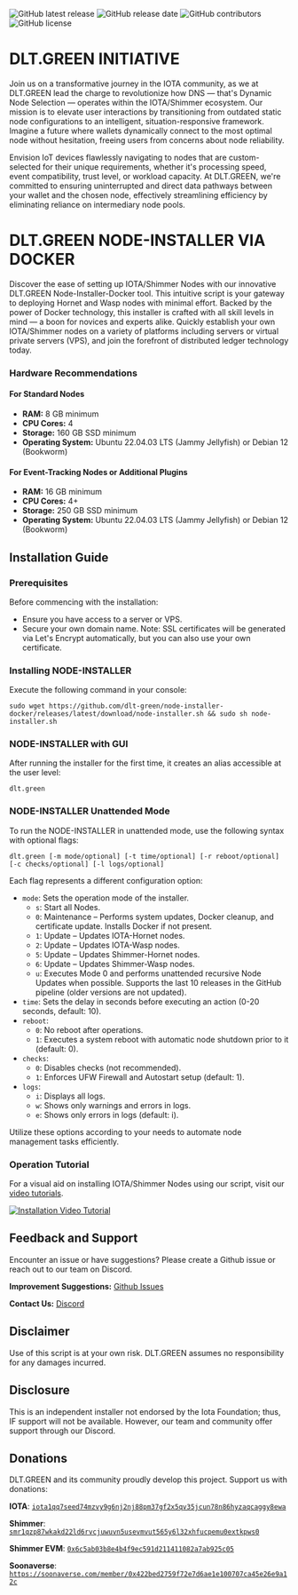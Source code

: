 ![GitHub latest release](https://img.shields.io/github/v/release/dlt-green/node-installer-docker)
![GitHub release date](https://img.shields.io/github/release-date/dlt-green/node-installer-docker)
![GitHub contributors](https://img.shields.io/github/contributors/dlt-green/node-installer-docker)
![GitHub license](https://img.shields.io/github/license/dlt-green/node-installer-docker)

# DLT.GREEN INITIATIVE

Join us on a transformative journey in the IOTA community, as we at DLT.GREEN lead the charge to revolutionize how DNS — that's Dynamic Node Selection — operates within the IOTA/Shimmer ecosystem. Our mission is to elevate user interactions by transitioning from outdated static node configurations to an intelligent, situation-responsive framework. Imagine a future where wallets dynamically connect to the most optimal node without hesitation, freeing users from concerns about node reliability.

Envision IoT devices flawlessly navigating to nodes that are custom-selected for their unique requirements, whether it's processing speed, event compatibility, trust level, or workload capacity. At DLT.GREEN, we're committed to ensuring uninterrupted and direct data pathways between your wallet and the chosen node, effectively streamlining efficiency by eliminating reliance on intermediary node pools.

# DLT.GREEN NODE-INSTALLER VIA DOCKER

Discover the ease of setting up IOTA/Shimmer Nodes with our innovative DLT.GREEN Node-Installer-Docker tool. This intuitive script is your gateway to deploying Hornet and Wasp nodes with minimal effort. Backed by the power of Docker technology, this installer is crafted with all skill levels in mind — a boon for novices and experts alike. Quickly establish your own IOTA/Shimmer nodes on a variety of platforms including servers or virtual private servers (VPS), and join the forefront of distributed ledger technology today.

### Hardware Recommendations

#### For Standard Nodes
- **RAM:** 8 GB minimum
- **CPU Cores:** 4
- **Storage:** 160 GB SSD minimum
- **Operating System:** Ubuntu 22.04.03 LTS (Jammy Jellyfish) or Debian 12 (Bookworm)

#### For Event-Tracking Nodes or Additional Plugins
- **RAM:** 16 GB minimum
- **CPU Cores:** 4+
- **Storage:** 250 GB SSD minimum
- **Operating System:** Ubuntu 22.04.03 LTS (Jammy Jellyfish) or Debian 12 (Bookworm)

## Installation Guide

### Prerequisites
Before commencing with the installation:
- Ensure you have access to a server or VPS.
- Secure your own domain name.
Note: SSL certificates will be generated via Let's Encrypt automatically, but you can also use your own certificate.

### Installing NODE-INSTALLER

Execute the following command in your console:
```console
sudo wget https://github.com/dlt-green/node-installer-docker/releases/latest/download/node-installer.sh && sudo sh node-installer.sh
```

### NODE-INSTALLER with GUI

After running the installer for the first time, it creates an alias accessible at the user level:
```console
dlt.green
```

### NODE-INSTALLER Unattended Mode

To run the NODE-INSTALLER in unattended mode, use the following syntax with optional flags:
```console
dlt.green [-m mode/optional] [-t time/optional] [-r reboot/optional] [-c checks/optional] [-l logs/optional]
```

Each flag represents a different configuration option:

- `mode`: Sets the operation mode of the installer.
   - `s`: Start all Nodes.
   - `0`: Maintenance – Performs system updates, Docker cleanup, and certificate update. Installs Docker if not present.
   - `1`: Update – Updates IOTA-Hornet nodes.
   - `2`: Update – Updates IOTA-Wasp nodes.
   - `5`: Update – Updates Shimmer-Hornet nodes.
   - `6`: Update – Updates Shimmer-Wasp nodes.
   - `u`: Executes Mode 0 and performs unattended recursive Node Updates when possible. Supports the last 10 releases in the GitHub pipeline (older versions are not updated).
- `time`: Sets the delay in seconds before executing an action (0-20 seconds, default: 10).
- `reboot`:
   - `0`: No reboot after operations.
   - `1`: Executes a system reboot with automatic node shutdown prior to it (default: 0).
- `checks`:
   - `0`: Disables checks (not recommended).
   - `1`: Enforces UFW Firewall and Autostart setup (default: 1).
- `logs`:
   - `i`: Displays all logs.
   - `w`: Shows only warnings and errors in logs.
   - `e`: Shows only errors in logs (default: i).

Utilize these options according to your needs to automate node management tasks efficiently.

### Operation Tutorial

For a visual aid on installing IOTA/Shimmer Nodes using our script, visit our [video tutorials](https://www.youtube.com/channel/UCg1PgTJ1NzdoS1JYcnJtDUg).

[![Installation Video Tutorial](https://github.com/dlt-green/node-installer-docker/assets/89119285/e6bb308b-29a7-48e6-8eac-809e3069139a)](https://www.youtube.com/channel/UCg1PgTJ1NzdoS1JYcnJtDUg)

## Feedback and Support

Encounter an issue or have suggestions? Please create a Github issue or reach out to our team on Discord.

**Improvement Suggestions:** [Github Issues](https://github.com/dlt-green/node-installer-docker/issues)

**Contact Us:** [Discord](https://discord.gg/XaBnsE5NGb)

## Disclaimer

Use of this script is at your own risk. DLT.GREEN assumes no responsibility for any damages incurred.

## Disclosure

This is an independent installer not endorsed by the Iota Foundation; thus, IF support will not be available. However, our team and community offer support through our Discord.

## Donations

DLT.GREEN and its community proudly develop this project. Support us with donations:

**IOTA**: [`iota1qq7seed74mzvy9g6nj2nj88pm37gf2x5qv35jcun78n86hyzaqcaggy8ewa`](https://explorer.iota.org/mainnet/addr/iota1qq7seed74mzvy9g6nj2nj88pm37gf2x5qv35jcun78n86hyzaqcaggy8ewa)

**Shimmer**: [`smr1qzp87wkakd22ld6rvcjuwuvn5usevmvut565y6l32xhfucpemu0extkpws0`](https://explorer.shimmer.network/shimmer/addr/smr1qzp87wkakd22ld6rvcjuwuvn5usevmvut565y6l32xhfucpemu0extkpws0)

**Shimmer EVM**: [`0x6c5ab03b8e4b4f9ec591d211411082a7ab925c05`](https://explorer.evm.shimmer.network/address/0x6c5aB03b8E4b4F9ec591D211411082A7ab925C05)

**Soonaverse**: [`https://soonaverse.com/member/0x422bed2759f72e7d6ae1e100707ca45e26e9a12c`](https://soonaverse.com/member/0x422bed2759f72e7d6ae1e100707ca45e26e9a12c)

